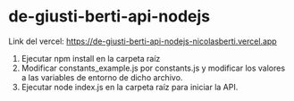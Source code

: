 # de-giusti-berti-api-nodejs
Link del vercel: https://de-giusti-berti-api-nodejs-nicolasberti.vercel.app

1) Ejecutar npm install en la carpeta raíz
2) Modificar constants_example.js por constants.js y modificar los valores a las variables de entorno de dicho archivo.
3) Ejecutar node index.js en la carpeta raíz para iniciar la API.
